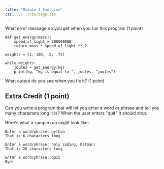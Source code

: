 ```yaml
---
title: "Module 2 Exercise"
css: ../../css/page.css
---
```


What error message do you get when you run this program (1 point)

``` {.python .numberLines}
def get_energy(mass):
    speed_of_light = 300000000
    return mass * speed_of_light ** 2

weights = [1, 100, .5, .75]

while weights:
    joules = get_energy(kg)
    print(kg, "kg is equal to ", joules, "joules")
```

What output do you see when you fix it? (1 point)

## Extra Credit (1 point)

Can you write a program that will let you enter a word or phrase and tell you
many characters long it is? When the user enters "quit" it should stop.

Here's what a sample run might look like:

```
Enter a word/phrase: python
That is 6 characters long

Enter a word/phrase: holy coding, batman!
That is 20 characters long

Enter a word/phrase: quit
Bye!
```
